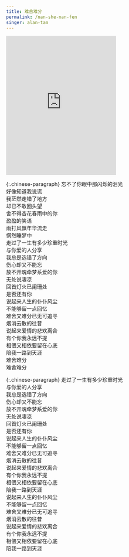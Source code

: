 ```yaml
---
title: 难舍难分
permalink: /nan-she-nan-fen
singer: alan-tam
---
```


<iframe src="https://open.spotify.com/embed/track/7FRz03IeTJYOunJbyL6G11" width="300" height="380" frameborder="0" allowtransparency="true" allow="encrypted-media"></iframe>

{:.chinese-paragraph}
忘不了你眼中那闪烁的泪光  
好像知道我说谎  
我茫然走错了地方  
却已不敢回头望  
舍不得杏花春雨中的你  
盈盈的笑语  
雨打风飘年华流走  
惘然睡梦中  
走过了一生有多少珍重时光  
与你爱的人分享  
我总是选错了方向  
伤心却又不能忘  
放不开魂牵梦系爱的你  
无处说凄凉  
回首灯火已阑珊处  
是否还有你  
说起来人生的仆仆风尘  
不能够留一点回忆  
难舍又难分已无可追寻  
烟消云散的往昔  
说起来爱情的悲欢离合  
有个你我永远不提  
相偎又相依要留在心底  
陪我一路到天涯  
难舍难分  
难舍难分

{:.chinese-paragraph}
走过了一生有多少珍重时光  
与你爱的人分享  
我总是选错了方向  
伤心却又不能忘  
放不开魂牵梦系爱的你  
无处说凄凉  
回首灯火已阑珊处  
是否还有你  
说起来人生的仆仆风尘  
不能够留一点回忆  
难舍又难分已无可追寻  
烟消云散的往昔  
说起来爱情的悲欢离合  
有个你我永远不提  
相偎又相依要留在心底  
陪我一路到天涯  
说起来人生的仆仆风尘  
不能够留一点回忆  
难舍又难分已无可追寻  
烟消云散的往昔  
说起来爱情的悲欢离合  
有个你我永远不提  
相偎又相依要留在心底  
陪我一路到天涯
